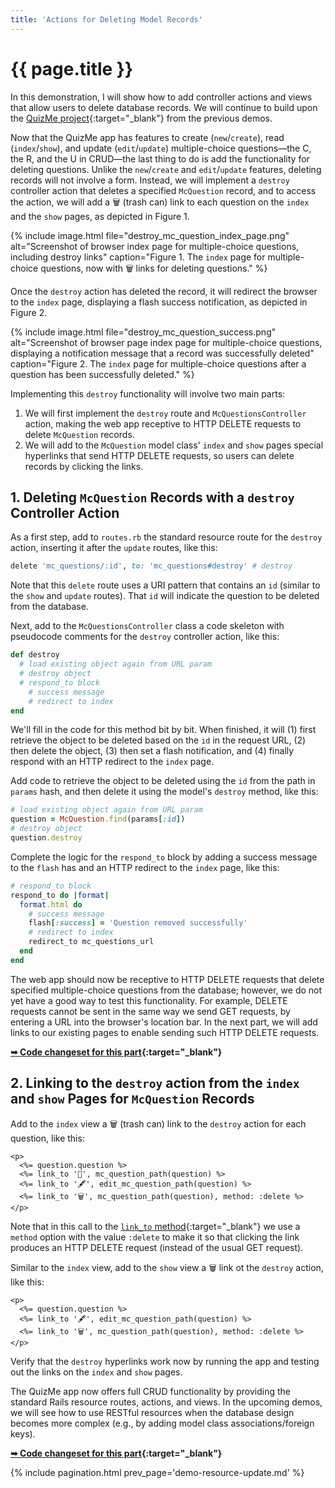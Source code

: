 ```yaml
---
title: 'Actions for Deleting Model Records'
---
```


# {{ page.title }}

In this demonstration, I will show how to add controller actions and views that allow users to delete database records. We will continue to build upon the [QuizMe project](https://github.com/human-se/quiz-me-2020){:target="_blank"} from the previous demos.

Now that the QuizMe app has features to create (`new`/`create`), read (`index`/`show`), and update (`edit`/`update`) multiple-choice questions—the C, the R, and the U in CRUD—the last thing to do is add the functionality for deleting questions. Unlike the `new`/`create` and `edit`/`update` features, deleting records will not involve a form. Instead, we will implement a `destroy` controller action that deletes a specified `McQuestion` record, and to access the action, we will add a 🗑 (trash can) link to each question on the `index` and the `show` pages, as depicted in Figure 1.

{% include image.html file="destroy_mc_question_index_page.png" alt="Screenshot of browser index page for multiple-choice questions, including destroy links" caption="Figure 1. The `index` page for multiple-choice questions, now with 🗑 links for deleting questions." %}

Once the `destroy` action has deleted the record, it will redirect the browser to the `index` page, displaying a flash success notification, as depicted in Figure 2.

{% include image.html file="destroy_mc_question_success.png" alt="Screenshot of browser page index page for multiple-choice questions, displaying a notification message that a record was successfully deleted" caption="Figure 2. The `index` page for multiple-choice questions after a question has been successfully deleted." %}

Implementing this `destroy` functionality will involve two main parts:

1. We will first implement the `destroy` route and `McQuestionsController` action, making the web app receptive to HTTP DELETE requests to delete `McQuestion` records.
1. We will add to the `McQuestion` model class' `index` and `show` pages special hyperlinks that send HTTP DELETE requests, so users can delete records by clicking the links.

## 1. Deleting `McQuestion` Records with a `destroy` Controller Action

As a first step, add to `routes.rb` the standard resource route for the `destroy` action, inserting it after the `update` routes, like this:

```ruby
delete 'mc_questions/:id', to: 'mc_questions#destroy' # destroy
```

Note that this `delete` route uses a URI pattern that contains an `id` (similar to the `show` and `update` routes). That `id` will indicate the question to be deleted from the database.

Next, add to the `McQuestionsController` class a code skeleton with pseudocode comments for the `destroy` controller action, like this:

```ruby
def destroy
  # load existing object again from URL param
  # destroy object
  # respond_to block
    # success message
    # redirect to index
end
```

We'll fill in the code for this method bit by bit. When finished, it will (1) first retrieve the object to be deleted based on the `id` in the request URL, (2) then delete the object, (3) then set a flash notification, and (4) finally respond with an HTTP redirect to the `index` page.

Add code to retrieve the object to be deleted using the `id` from the path in `params` hash, and then delete it using the model's `destroy` method, like this:

```ruby
# load existing object again from URL param
question = McQuestion.find(params[:id])
# destroy object
question.destroy
```

Complete the logic for the `respond_to` block by adding a success message to the `flash` has and an HTTP redirect to the `index` page, like this:

```ruby
# respond_to block
respond_to do |format|
  format.html do
    # success message
    flash[:success] = 'Question removed successfully'
    # redirect to index
    redirect_to mc_questions_url
  end
end
```

The web app should now be receptive to HTTP DELETE requests that delete specified multiple-choice questions from the database; however, we do not yet have a good way to test this functionality. For example, DELETE requests cannot be sent in the same way we send GET requests, by entering a URL into the browser's location bar. In the next part, we will add links to our existing pages to enable sending such HTTP DELETE requests.

**[➥ Code changeset for this part](https://github.com/human-se/quiz-me-2020/commit/45555d6effd47d94f75d574b4f443b533c61b0d4){:target="_blank"}**

## 2. Linking to the `destroy` action from the `index` and `show` Pages for `McQuestion` Records

Add to the `index` view a 🗑 (trash can) link to the `destroy` action for each question, like this:

```erb
<p>
  <%= question.question %>
  <%= link_to '🔎', mc_question_path(question) %>
  <%= link_to '🖋', edit_mc_question_path(question) %>
  <%= link_to '🗑', mc_question_path(question), method: :delete %>
</p>
```

Note that in this call to the [`link_to` method](https://api.rubyonrails.org/v6.0.2.1/classes/ActionView/Helpers/UrlHelper.html#method-i-link_to){:target="_blank"} we use a `method` option with the value `:delete` to make it so that clicking the link produces an HTTP DELETE request (instead of the usual GET request).

Similar to the `index` view, add to the `show` view a 🗑 link ot the `destroy` action, like this:

```erb
<p>
  <%= question.question %>
  <%= link_to '🖋', edit_mc_question_path(question) %>
  <%= link_to '🗑', mc_question_path(question), method: :delete %>
</p>
```

Verify that the `destroy` hyperlinks work now by running the app and testing out the links on the `index` and `show` pages.

The QuizMe app now offers full CRUD functionality by providing the standard Rails resource routes, actions, and views. In the upcoming demos, we will see how to use RESTful resources when the database design becomes more complex (e.g., by adding model class associations/foreign keys).

**[➥ Code changeset for this part](https://github.com/human-se/quiz-me-2020/commit/265b720f7e1ec496743660904b576bbe7a586cf2){:target="_blank"}**

{% include pagination.html prev_page='demo-resource-update.md' %}
